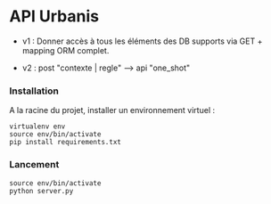 # API Urbanis


- v1 : Donner accès à tous les éléments des DB supports via GET + mapping ORM complet.


- v2 : post "contexte | regle" --> api "one_shot"



### Installation

A la racine du projet, installer un environnement virtuel : 
```
virtualenv env
source env/bin/activate
pip install requirements.txt
```


### Lancement
```
source env/bin/activate
python server.py
```
